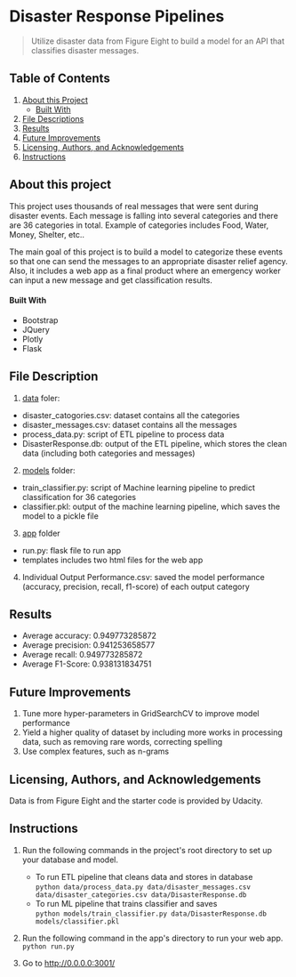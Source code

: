 # Disaster Response Pipelines
>  Utilize disaster data from Figure Eight to build a model for an API that classifies disaster messages.

## Table of Contents
1. [About this Project](#aboutthisproject)
    - [Built With](#builtwith)
2. [File Descriptions](#fileDes)
3. [Results](#results)
4. [Future Improvements](#improvements)
5. [Licensing, Authors, and Acknowledgements](#ack)
6. [Instructions](#instructions)

<a name='aboutthisproject'>

## About this project

This project uses thousands of real messages that were sent during disaster events. Each message is falling into several categories and there are 36 categories in total. Example of categories includes Food, Water, Money, Shelter, etc..

The main goal of this project is to build a model to categorize these events so that one can send the messages to an appropriate disaster relief agency. Also, it includes a web app as a final product where an emergency worker can input a new message and get classification results. 

<a name='builtwith'>
         
#### Built With
- Bootstrap
- JQuery
- Plotly 
- Flask

<a name='fileDes'>
    
## File Description

1. [data](https://github.com/Jiahuili858/Disaster-Response-Pipeline/tree/master/data) foler:
- disaster_catogories.csv: dataset contains all the categories
- disaster_messages.csv: dataset contains all the messages 
- process_data.py: script of ETL pipeline to process data
- DisasterResponse.db: output of the ETL pipeline, which stores the clean data (including both categories and messages) 

2. [models](https://github.com/Jiahuili858/Disaster-Response-Pipeline/tree/master/models) folder:
- train_classifier.py: script of Machine learning pipeline to predict classification for 36 categories
- classifier.pkl: output of the machine learning pipeline, which saves the model to a pickle file

3. [app](https://github.com/Jiahuili858/Disaster-Response-Pipeline/tree/master/app) folder
- run.py: flask file to run app
- templates includes two html files for the web app

4. Individual Output Performance.csv: saved the model performance (accuracy, precision, recall, f1-score) of each output category

<a name='results'>

## Results
- Average accuracy:  0.949773285872
- Average precision:  0.941253658577
- Average recall:  0.949773285872
- Average F1-Score:  0.938131834751

<a name='improvements'>
    
## Future Improvements

1. Tune more hyper-parameters in GridSearchCV to improve model performance
2. Yield a higher quality of dataset by including more works in processing data, such as removing rare words, correcting spelling
3. Use complex features, such as n-grams 

<a name='ack'>

## Licensing, Authors, and Acknowledgements
Data is from Figure Eight and the starter code is provided by Udacity.

<a name='instructions'>

## Instructions

1. Run the following commands in the project's root directory to set up your database and model.

    - To run ETL pipeline that cleans data and stores in database
        <br />```python data/process_data.py data/disaster_messages.csv data/disaster_categories.csv data/DisasterResponse.db```
    - To run ML pipeline that trains classifier and saves
        <br />```python models/train_classifier.py data/DisasterResponse.db models/classifier.pkl```

2. Run the following command in the app's directory to run your web app.
    ```python run.py```

3. Go to http://0.0.0.0:3001/




